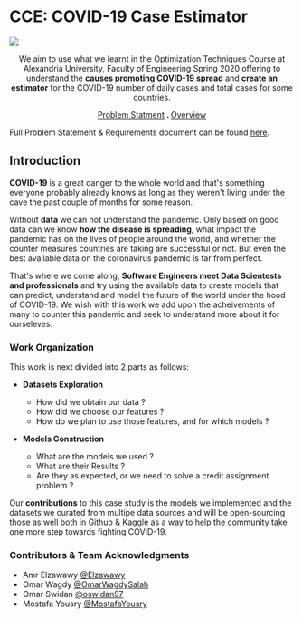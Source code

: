 # CCE: COVID-19 Case Estimator

<img align='center' src = "https://region8today.ieeer8.org/wp-content/uploads/sites/4/2020/05/ieee-hac-covid19.png"/>

<p align = 'center'>We aim to use what we learnt in the Optimization Techniques Course at Alexandria University, Faculty of Engineering Spring 2020 offering to understand the <b>causes promoting COVID-19 spread</b> and <b>create an estimator</b> for the COVID-19 number of daily cases and total cases for some countries.</p>

<p align = 'center'> 
 <a href="https://drive.google.com/file/d/1JOawVy8QQkgckJzqVc4zzFTrlGTrzxZ_/view?usp=sharing">Problem Statment</a> <b> . </b>
 <a href="intro">Overview</a>

</p>

Full Problem Statement & Requirements document can be found [here](https://drive.google.com/file/d/1JOawVy8QQkgckJzqVc4zzFTrlGTrzxZ_/view?usp=sharing).

## <a name="intro"></a> Introduction 
**COVID-19** is a great danger to the whole world and that's something everyone probably already knows as long as they weren't living under the cave the past couple of months for some reason. 

Without **data** we can not understand the pandemic. Only based on good data can we know **how the disease is spreading**, what impact the pandemic has on the lives of people around the world, and whether the counter measures countries are taking are successful or not. But even the best available data on the coronavirus pandemic is far from perfect.

That's where we come along, **Software Engineers meet Data Scientests and professionals** and try using the available data to create models that can predict, understand and model the future of the world under the hood of COVID-19. We wish with this work we add upon the acheivements of many to counter this pandemic and seek to understand more about it for ourseleves.

### Work Organization 
This work is next divided into 2 parts as follows: 

* **Datasets Exploration**
  * How did we obtain our data ?
  * How did we choose our features ?
  * How do we plan to use those features, and for which models ?

* **Models Construction**
  * What are the models we used ?
  * What are their Results ?
  * Are they as expected, or we need to solve a credit assignment problem ?
  
Our **contributions** to this case study is the models we implemented and the datasets we curated from multipe data sources and will be open-sourcing those as well both in Github & Kaggle as a way to help the community take one more step towards fighting COVID-19. 

### Contributors & Team Acknowledgments
* Amr Elzawawy [@Elzawawy](https://github.com/Elzawawy)
* Omar Wagdy [@OmarWagdySalah](https://github.com/OmarWagdySalah)
* Omar Swidan [@oswidan97](https://github.com/oswidan97)
* Mostafa Yousry [@MostafaYousry](https://github.com/MostafaYousry)
